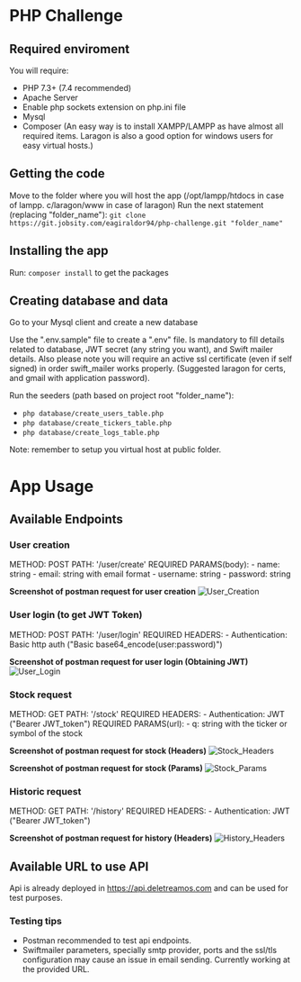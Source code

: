 # PHP Challenge

## Required enviroment

You will require:
* PHP 7.3+ (7.4 recommended)
* Apache Server
* Enable php sockets extension on php.ini file
* Mysql
* Composer
(An easy way is to install XAMPP/LAMPP as have almost all required items. Laragon is also a good option for windows users for easy virtual hosts.)

## Getting the code

Move to the folder where you will host the app (/opt/lampp/htdocs in case of lampp. c/laragon/www in case of laragon)
Run the next statement (replacing "folder_name"):
`git clone https://git.jobsity.com/eagiraldor94/php-challenge.git "folder_name"`

## Installing the app

Run: `composer install` to get the packages

## Creating database and data

Go to your Mysql client and create a new database

Use the ".env.sample" file to create a ".env" file. Is mandatory to fill details related to database, JWT secret (any string you want), and Swift mailer details. Also please note you will require an active ssl certificate (even if self signed) in order swift_mailer works properly. (Suggested laragon for certs, and gmail with application password).

Run the seeders (path based on project root "folder_name"):
* `php database/create_users_table.php`
* `php database/create_tickers_table.php`
* `php database/create_logs_table.php`

Note: remember to setup you virtual host at public folder.

# App Usage

## Available Endpoints

### User creation
METHOD: POST 
PATH: '/user/create' 
REQUIRED PARAMS(body):
	- name: string
	- email: string with email format
	- username: string
	- password: string

**Screenshot of postman request for user creation**
![User_Creation](https://deletreamos.com/images/userCreate1.png)

### User login (to get JWT Token)
METHOD: POST 
PATH: '/user/login' 
REQUIRED HEADERS: 
	- Authentication: Basic http auth ("Basic base64_encode(user:password)")

**Screenshot of postman request for user login (Obtaining JWT)**
![User_Login](https://deletreamos.com/images/userLogin1.png)

### Stock request
METHOD: GET 
PATH: '/stock' 
REQUIRED HEADERS: 
	- Authentication: JWT ("Bearer JWT_token")
REQUIRED PARAMS(url):
	- q: string with the ticker or symbol of the stock

**Screenshot of postman request for stock (Headers)**
![Stock_Headers](https://deletreamos.com/images/stock2.png)

**Screenshot of postman request for stock (Params)**
![Stock_Params](https://deletreamos.com/images/stock1.png)

### Historic request
METHOD: GET 
PATH: '/history' 
REQUIRED HEADERS: 
	- Authentication: JWT ("Bearer JWT_token")

**Screenshot of postman request for history (Headers)**
![History_Headers](https://deletreamos.com/images/history1.png)

## Available URL to use API
Api is already deployed in https://api.deletreamos.com and can be used for test purposes.

### Testing tips
* Postman recommended to test api endpoints.
* Swiftmailer parameters, specially smtp provider, ports and the ssl/tls configuration may cause an issue in email sending. Currently working at the provided URL.